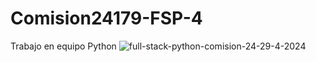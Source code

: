 # Comision24179-FSP-4
Trabajo en equipo Python
![full-stack-python-comision-24-29-4-2024](https://github.com/AndreaLlavel/Comision24179-FSP-4/assets/112596102/82bd53f1-b76f-43b9-87b7-bc7c741eedd4)


